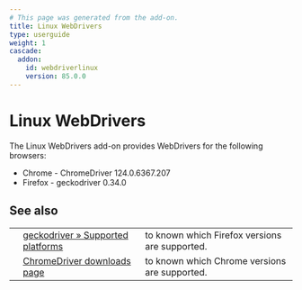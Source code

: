 ```yaml
---
# This page was generated from the add-on.
title: Linux WebDrivers
type: userguide
weight: 1
cascade:
  addon:
    id: webdriverlinux
    version: 85.0.0
---
```


# Linux WebDrivers

The Linux WebDrivers add-on provides WebDrivers for the following browsers:

* Chrome - ChromeDriver 124.0.6367.207
* Firefox - geckodriver 0.34.0

## See also

|   |                                                                                                                           |                                                |
|---|---------------------------------------------------------------------------------------------------------------------------|------------------------------------------------|
|   | [geckodriver » Supported platforms](https://firefox-source-docs.mozilla.org/testing/geckodriver/geckodriver/Support.html) | to known which Firefox versions are supported. |
|   | [ChromeDriver downloads page](https://chromedriver.chromium.org/downloads)                                                | to known which Chrome versions are supported.  |
